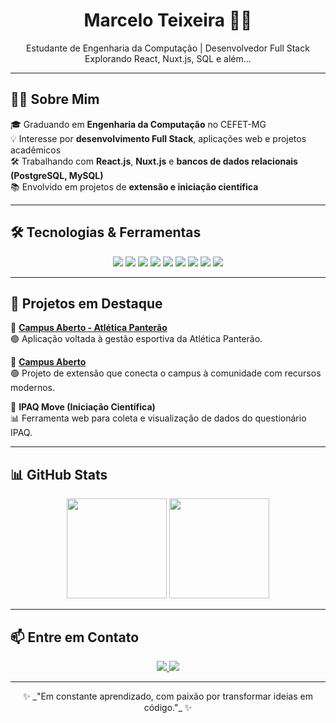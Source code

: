 <h1 align="center">Marcelo Teixeira 👨‍💻</h1>
<p align="center">
  Estudante de Engenharia da Computação | Desenvolvedor Full Stack <br/>
  Explorando React, Nuxt.js, SQL e além...
</p>

---

## 🙋‍♂️ Sobre Mim

🎓 Graduando em **Engenharia da Computação** no CEFET-MG  
💡 Interesse por **desenvolvimento Full Stack**, aplicações web e projetos acadêmicos  
🛠️ Trabalhando com **React.js**, **Nuxt.js** e **bancos de dados relacionais (PostgreSQL, MySQL)**  
📚 Envolvido em projetos de **extensão e iniciação científica**

---

## 🛠️ Tecnologias & Ferramentas

<p align="center">
  <img src="https://img.shields.io/badge/React-61DAFB?style=flat&logo=react&logoColor=000" />
  <img src="https://img.shields.io/badge/Nuxt.js-00DC82?style=flat&logo=nuxtdotjs&logoColor=000" />
  <img src="https://img.shields.io/badge/JavaScript-F7DF1E?style=flat&logo=javascript&logoColor=000" />
  <img src="https://img.shields.io/badge/HTML5-E34F26?style=flat&logo=html5&logoColor=fff" />
  <img src="https://img.shields.io/badge/CSS3-1572B6?style=flat&logo=css3&logoColor=fff" />
  <img src="https://img.shields.io/badge/PostgreSQL-336791?style=flat&logo=postgresql&logoColor=fff" />
  <img src="https://img.shields.io/badge/MySQL-4479A1?style=flat&logo=mysql&logoColor=fff" />
  <img src="https://img.shields.io/badge/Git-F05032?style=flat&logo=git&logoColor=fff" />
  <img src="https://img.shields.io/badge/VSCode-007ACC?style=flat&logo=visual-studio-code&logoColor=fff" />
</p>

---

## 🚀 Projetos em Destaque

🔗 [**Campus Aberto - Atlética Panterão**](https://atleticaleopoldina.netlify.app/)  
🟢 Aplicação voltada à gestão esportiva da Atlética Panterão.

🔗 [**Campus Aberto**](https://campusaberto.netlify.app/)  
🟢 Projeto de extensão que conecta o campus à comunidade com recursos modernos.

🔬 **IPAQ Move (Iniciação Científica)**  
📊 Ferramenta web para coleta e visualização de dados do questionário IPAQ.

---

## 📊 GitHub Stats

<p align="center">
  <img height="160em" src="https://github-readme-stats.vercel.app/api?username=marcelotsfilho&show_icons=true&theme=tokyonight&count_private=true&cache_seconds=1800" />
  <img height="160em" src="https://github-readme-stats.vercel.app/api/top-langs/?username=marcelotsfilho&layout=compact&theme=tokyonight&langs_count=6&cache_seconds=1800" />
</p>

---

## 📫 Entre em Contato

<p align="center">
  <a href="mailto:marcelo.estudo.cefet@gmail.com">
    <img src="https://img.shields.io/badge/Email-D14836?style=flat&logo=gmail&logoColor=white" />
  </a>
  <a href="https://www.linkedin.com/in/marcelo-teixeira-574926311/">
    <img src="https://img.shields.io/badge/LinkedIn-0A66C2?style=flat&logo=linkedin&logoColor=white" />
  </a>
</p>

---

<p align="center">
  ✨ _"Em constante aprendizado, com paixão por transformar ideias em código."_ ✨
</p>
